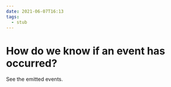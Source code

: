 ```yaml
---
date: 2021-06-07T16:13
tags: 
  - stub
---
```


# How do we know if an event has occurred?

See the emitted events.
